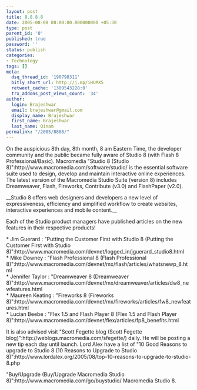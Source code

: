 ```yaml
---
layout: post
title: 8.8.8.8
date: 2005-08-08 08:00:00.000000000 +05:30
type: post
parent_id: '0'
published: true
password: ''
status: publish
categories:
- Technology
tags: []
meta:
  dsq_thread_id: '190798311'
  bitly_short_url: http://j.mp/iHUMX5
  retweet_cache: '1309543228:0'
  trx_addons_post_views_count: '34'
author:
  login: Brajeshwar
  email: brajeshwar@gmail.com
  display_name: Brajeshwar
  first_name: Brajeshwar
  last_name: Oinam
permalink: "/2005/8888/"
---
```

<p>On the auspicious 8th day, 8th month, 8 am Eastern Time, the developer community and the public became fully aware of Studio 8 (with Flash 8 Professional/Basic). Macromedia "Studio 8 (Studio 8)":http://www.macromedia.com/software/studio/ is the essential software suite used to design, develop and maintain interactive online experiences. The latest version of the Macromedia Studio Suite (version 8) includes Dreamweaver, Flash, Fireworks, Contribute (v3.0) and FlashPaper (v2.0).</p>
<p>__Studio 8 offers web designers and developers a new level of expressiveness, efficiency and simplified workflow to create websites, interactive experiences and mobile content.__</p>
<p>Each of the Studio product managers have published articles on the new features in their respective products!</p>
<p>* Jim Guerard : "Putting the Customer First with Studio 8 (Putting the Customer First with Studio 8)":http://www.macromedia.com/devnet/logged_in/jguerard_studio8.html<br />
* Mike Downey : "Flash Professional 8 (Flash Professional 8)":http://www.macromedia.com/devnet/mx/flash/articles/whatsnewp_8.html<br />
* Jennifer Taylor : "Dreamweaver 8 (Dreamweaver 8)":http://www.macromedia.com/devnet/mx/dreamweaver/articles/dw8_newfeatures.html<br />
* Maureen Keating : "Fireworks 8 (Fireworks 8)":http://www.macromedia.com/devnet/mx/fireworks/articles/fw8_newfeatures.html<br />
* Lucian Beebe : "Flex 1.5 and Flash Player 8 (Flex 1.5 and Flash Player 8)":http://www.macromedia.com/devnet/flex/articles/fp8_benefits.html</p>
<p>It is also advised visit "Scott Fegette blog (Scott Fegette blog)":http://weblogs.macromedia.com/sfegette/) daily. He will be posting a new tip each day until launch. Lord Alex have a list of "10 Good Reasons to upgrade to Studio 8 (10 Reasons to Upgrade to Studio 8)":http://www.lordalex.org/2005/08/top-10-reasons-to-upgrade-to-studio-8.php</p>
<p>"Buy/Upgrade (Buy/Upgrade Macromedia Studio 8)":http://www.macromedia.com/go/buystudio/ Macromedia Studio 8.</p>
